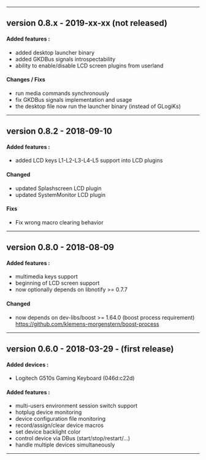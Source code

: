 
---

## version 0.8.x - 2019-xx-xx (not released)
#### Added features :
 * added desktop launcher binary
 * added GKDBus signals introspectability
 * ability to enable/disable LCD screen plugins from userland

#### Changes / Fixs
 * run media commands synchronously
 * fix GKDBus signals implementation and usage
 * the desktop file now run the launcher binary (instead of GLogiKs)

---

## version 0.8.2 - 2018-09-10
#### Added features :
 * added LCD keys L1-L2-L3-L4-L5 support into LCD plugins

#### Changed
 * updated Splashscreen LCD plugin
 * updated SystemMonitor LCD plugin

#### Fixs
 * Fix wrong macro clearing behavior

---

## version 0.8.0 - 2018-08-09
#### Added features :
 * multimedia keys support
 * beginning of LCD screen support
 * now optionally depends on libnotify >= 0.7.7

#### Changed
 * now depends on dev-libs/boost >= 1.64.0 (boost process requirement)\
   https://github.com/klemens-morgenstern/boost-process

---

## version 0.6.0 - 2018-03-29 - (first release)
#### Added devices :
 * Logitech G510s Gaming Keyboard (046d:c22d)

#### Added features :
 * multi-users environment session switch support
 * hotplug device monitoring
 * device configuration file monitoring
 * record/assign/clear device macros
 * set device backlight color
 * control device via DBus (start/stop/restart/...)
 * handle multiple devices simultaneously

---

